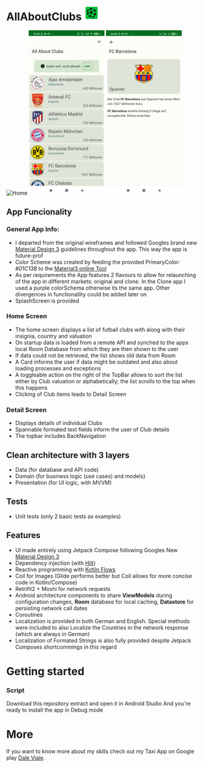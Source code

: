# AllAboutClubs <img src="images/ic_launcher.png" alt="Home" width="40"/>

 <img src="images/demo_allaboutclubs.gif" alt="Home" width="200"/>                                 <img src="images/clublist.jpeg" alt="Home" width="200"/>           <img src="images/detail.jpeg" alt="Home" width="200"/>
 
## App Funcionality

### General App Info: 
- I departed from the original wireframes and followed Googles brand new [Material Design 3](https://m3.material.io/components/cards/overview) guidelines throughout the app. This way the app is future-prof 
- Color Scheme was created by feeding the provided PrimaryColor: *#01C13B* to the [Material3 online Tool](https://m3.material.io/theme-builder#/custom)
- As per requirements the App features 2 flavours to allow for relaunching of the app in different markets: original and clone. In the Clone app I used a purple colorSchema otherwise its the same app. Other divergences in functionallity could be added later on
- SplashScreen is provided

### Home Screen
- The home screen displays a list of futball clubs with along with their insignia, country and valuation
- On startup data is loaded from a remote API and synched to the apps local Room Database from which they are then shown to the user 
- If data could not be retrieved, the list shows old data from Room 
- A Card informs the user if data might be outdated and also about loading processes and exceptions
- A toggleable action on the right of the TopBar allows to sort the list either by Club valuation or alphabetically; the list scrolls to the top when this happens
- Clicking of Club items leads to Detail Screen

### Detail Screen
- Displays details of individual Clubs
- Spannable formated text fields inform the user of Club details
- The topbar includes BackNavigation

## Clean architecture with 3 layers
- Data (for database and API code)
- Domain (for business logic (use cases) and models)
- Presentation (for UI logic, with MVVM)

## Tests
- Unit tests (only 2 basic tests as examples)
    
## Features
- UI made entirely using Jetpack Compose following Googles New [Material Design 3](https://m3.material.io/components/cards/overview)
- Dependency injection (with [Hilt](http://google.github.io/hilt/))
- Reactive programming with [Kotlin Flows](https://kotlinlang.org/docs/reference/coroutines/flow.html)
- Coil for Images (Glide performs better but Coil allows for more concise code in Kotlin/Compose)
- Retrifit2 + Moshi for network requests
- Android architecture components to share **ViewModels** during configuration changes, **Room** database for local caching, **Datastore** for persisting network call dates
- Coroutines
- Localization is provided in both German and English. Special methods were included to also Localize the Countries in the network response (which are always in German)
- Localization of Formated Strings is also fully provided despite Jetpack Composes shortcommings in this regard


# Getting started

### Script 
Download this repository extract and open it in Android Studio
And you're ready to install the app in Debug mode

# More
If you want to know more about my skills check out my Taxi App on Google play [Dale Viaje](https://play.google.com/store/apps/details?id=com.dale.viaje.nicaragua.customer).

